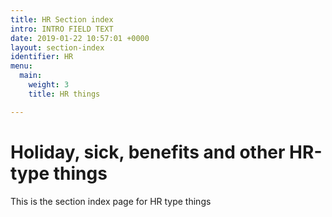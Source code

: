 ```yaml
---
title: HR Section index
intro: INTRO FIELD TEXT
date: 2019-01-22 10:57:01 +0000
layout: section-index
identifier: HR
menu:
  main:
    weight: 3
    title: HR things

---
```

# Holiday, sick, benefits and other HR-type things

This is the section index page for HR type things